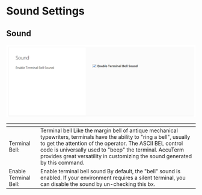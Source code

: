 # Sound Settings

<PageHeader />

## Sound

![accuterm-8-sound-settings: 1565979284449-1565979284449](./1565979284449-1565979284449.png)


| <!----> | <!----> |
| --- | --- |
| Terminal Bell: | Terminal bell Like the margin bell of antique mechanical typewriters, terminals have the ability to "ring a bell", usually to get the attention of the operator. The ASCII BEL control code is universally used to "beep" the terminal. AccuTerm provides great versatility in customizing the sound generated by this command.   |
| Enable Terminal Bell: | Enable terminal bell sound By default, the "bell" sound is enabled. If your environment requires a silent terminal, you can disable the sound by un-checking this bx.<br> |

  
<PageFooter />